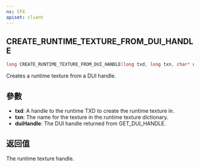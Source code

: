 ```yaml
---
ns: CFX
apiset: client
---
```

## CREATE_RUNTIME_TEXTURE_FROM_DUI_HANDLE

```c
long CREATE_RUNTIME_TEXTURE_FROM_DUI_HANDLE(long txd, long txn, char* duiHandle);
```

Creates a runtime texture from a DUI handle.

## 參數
* **txd**: A handle to the runtime TXD to create the runtime texture in.
* **txn**: The name for the texture in the runtime texture dictionary.
* **duiHandle**: The DUI handle returned from GET\_DUI\_HANDLE.

## 返回值
The runtime texture handle.
